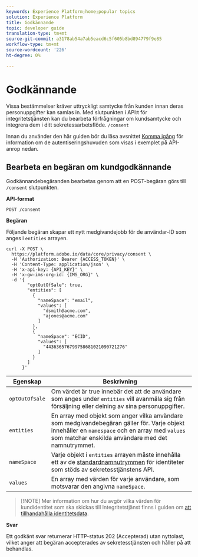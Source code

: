 ```yaml
---
keywords: Experience Platform;home;popular topics
solution: Experience Platform
title: Godkännande
topic: developer guide
translation-type: tm+mt
source-git-commit: a3178ab54a7ab5eacd6c5f605b8bd894779f9e85
workflow-type: tm+mt
source-wordcount: '226'
ht-degree: 0%

---
```



# Godkännande

Vissa bestämmelser kräver uttryckligt samtycke från kunden innan deras personuppgifter kan samlas in. Med slutpunkten i API:t för integritetstjänsten kan du bearbeta förfrågningar om kundsamtycke och integrera dem i ditt sekretessarbetsflöde. `/consent`

Innan du använder den här guiden bör du läsa avsnittet [Komma igång](./getting-started.md) för information om de autentiseringshuvuden som visas i exemplet på API-anrop nedan.

## Bearbeta en begäran om kundgodkännande

Godkännandebegäranden bearbetas genom att en POST-begäran görs till `/consent` slutpunkten.

**API-format**

```http
POST /consent
```

**Begäran**

Följande begäran skapar ett nytt medgivandejobb för de användar-ID som anges i `entities` arrayen.

```shell
curl -X POST \
  https://platform.adobe.io/data/core/privacy/consent \
  -H 'Authorization: Bearer {ACCESS_TOKEN}' \
  -H 'Content-Type: application/json' \
  -H 'x-api-key: {API_KEY}' \
  -H 'x-gw-ims-org-id: {IMS_ORG}' \
  -d '{
        "optOutOfSale": true,
        "entities": [
          {
            "nameSpace": "email",
            "values": [
              "dsmith@acme.com",
              "ajones@acme.com"
            ]
          },
          {
            "nameSpace": "ECID",
            "values": [
              "443636576799758681021090721276"
            ]
          }
        ]
      }'
```

| Egenskap | Beskrivning |
| --- | --- |
| `optOutOfSale` | Om värdet är true innebär det att de användare som anges under `entities` vill avanmäla sig från försäljning eller delning av sina personuppgifter. |
| `entities` | En array med objekt som anger vilka användare som medgivandebegäran gäller för. Varje objekt innehåller en `namespace` och en array med `values` som matchar enskilda användare med det namnutrymmet. |
| `nameSpace` | Varje objekt i `entities` arrayen måste innehålla ett av de [standardnamnutrymmen](./appendix.md#standard-namespaces) för identiteter som stöds av sekretesstjänstens API. |
| `values` | En array med värden för varje användare, som motsvarar den angivna `nameSpace`. |

>[!NOTE] Mer information om hur du avgör vilka värden för kundidentitet som ska skickas till Integritetstjänst finns i guiden om [att tillhandahålla identitetsdata](../identity-data.md).

**Svar**

Ett godkänt svar returnerar HTTP-status 202 (Accepterad) utan nyttolast, vilket anger att begäran accepterades av sekretesstjänsten och håller på att behandlas.